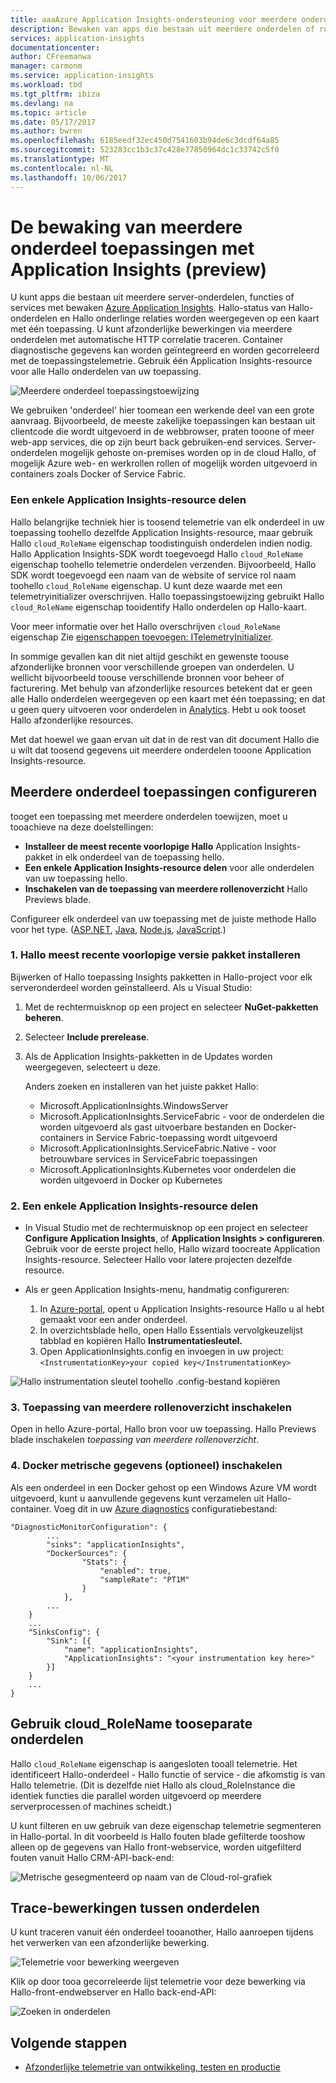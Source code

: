 ```yaml
---
title: aaaAzure Application Insights-ondersteuning voor meerdere onderdelen, microservices en containers | Microsoft Docs
description: Bewaken van apps die bestaan uit meerdere onderdelen of rollen voor prestaties en het gebruik.
services: application-insights
documentationcenter: 
author: CFreemanwa
manager: carmonm
ms.service: application-insights
ms.workload: tbd
ms.tgt_pltfrm: ibiza
ms.devlang: na
ms.topic: article
ms.date: 05/17/2017
ms.author: bwren
ms.openlocfilehash: 6185eedf32ec450d7541603b94de6c3dcdf64a85
ms.sourcegitcommit: 523283cc1b3c37c428e77850964dc1c33742c5f0
ms.translationtype: MT
ms.contentlocale: nl-NL
ms.lasthandoff: 10/06/2017
---
```

# <a name="monitor-multi-component-applications-with-application-insights-preview"></a>De bewaking van meerdere onderdeel toepassingen met Application Insights (preview)

U kunt apps die bestaan uit meerdere server-onderdelen, functies of services met bewaken [Azure Application Insights](app-insights-overview.md). Hallo-status van Hallo-onderdelen en Hallo onderlinge relaties worden weergegeven op een kaart met één toepassing. U kunt afzonderlijke bewerkingen via meerdere onderdelen met automatische HTTP correlatie traceren. Container diagnostische gegevens kan worden geïntegreerd en worden gecorreleerd met de toepassingstelemetrie. Gebruik één Application Insights-resource voor alle Hallo onderdelen van uw toepassing. 

![Meerdere onderdeel toepassingstoewijzing](./media/app-insights-monitor-multi-role-apps/app-map.png)

We gebruiken 'onderdeel' hier toomean een werkende deel van een grote aanvraag. Bijvoorbeeld, de meeste zakelijke toepassingen kan bestaan uit clientcode die wordt uitgevoerd in de webbrowser, praten tooone of meer web-app services, die op zijn beurt back gebruiken-end services. Server-onderdelen mogelijk gehoste on-premises worden op in de cloud Hallo, of mogelijk Azure web- en werkrollen rollen of mogelijk worden uitgevoerd in containers zoals Docker of Service Fabric. 

### <a name="sharing-a-single-application-insights-resource"></a>Een enkele Application Insights-resource delen 

Hallo belangrijke techniek hier is toosend telemetrie van elk onderdeel in uw toepassing toohello dezelfde Application Insights-resource, maar gebruik Hallo `cloud_RoleName` eigenschap toodistinguish onderdelen indien nodig. Hallo Application Insights-SDK wordt toegevoegd Hallo `cloud_RoleName` eigenschap toohello telemetrie onderdelen verzenden. Bijvoorbeeld, Hallo SDK wordt toegevoegd een naam van de website of service rol naam toohello `cloud_RoleName` eigenschap. U kunt deze waarde met een telemetryinitializer overschrijven. Hallo toepassingstoewijzing gebruikt Hallo `cloud_RoleName` eigenschap tooidentify Hallo onderdelen op Hallo-kaart.

Voor meer informatie over het Hallo overschrijven `cloud_RoleName` eigenschap Zie [eigenschappen toevoegen: ITelemetryInitializer](app-insights-api-filtering-sampling.md#add-properties-itelemetryinitializer).  

In sommige gevallen kan dit niet altijd geschikt en gewenste toouse afzonderlijke bronnen voor verschillende groepen van onderdelen. U wellicht bijvoorbeeld toouse verschillende bronnen voor beheer of facturering. Met behulp van afzonderlijke resources betekent dat er geen alle Hallo onderdelen weergegeven op een kaart met één toepassing; en dat u geen query uitvoeren voor onderdelen in [Analytics](app-insights-analytics.md). Hebt u ook tooset Hallo afzonderlijke resources.

Met dat hoewel we gaan ervan uit dat in de rest van dit document Hallo die u wilt dat toosend gegevens uit meerdere onderdelen tooone Application Insights-resource.

## <a name="configure-multi-component-applications"></a>Meerdere onderdeel toepassingen configureren

tooget een toepassing met meerdere onderdelen toewijzen, moet u tooachieve na deze doelstellingen:

* **Installeer de meest recente voorlopige Hallo** Application Insights-pakket in elk onderdeel van de toepassing hello. 
* **Een enkele Application Insights-resource delen** voor alle onderdelen van uw toepassing hello.
* **Inschakelen van de toepassing van meerdere rollenoverzicht** Hallo Previews blade.

Configureer elk onderdeel van uw toepassing met de juiste methode Hallo voor het type. ([ASP.NET](app-insights-asp-net.md), [Java](app-insights-java-get-started.md), [Node.js](app-insights-nodejs.md), [JavaScript](app-insights-javascript.md).)

### <a name="1-install-hello-latest-pre-release-package"></a>1. Hallo meest recente voorlopige versie pakket installeren

Bijwerken of Hallo toepassing Insights pakketten in Hallo-project voor elk serveronderdeel worden geïnstalleerd. Als u Visual Studio:

1. Met de rechtermuisknop op een project en selecteer **NuGet-pakketten beheren**. 
2. Selecteer **Include prerelease**.
3. Als de Application Insights-pakketten in de Updates worden weergegeven, selecteert u deze. 

    Anders zoeken en installeren van het juiste pakket Hallo:
    
    * Microsoft.ApplicationInsights.WindowsServer
    * Microsoft.ApplicationInsights.ServiceFabric - voor de onderdelen die worden uitgevoerd als gast uitvoerbare bestanden en Docker-containers in Service Fabric-toepassing wordt uitgevoerd
    * Microsoft.ApplicationInsights.ServiceFabric.Native - voor betrouwbare services in ServiceFabric toepassingen
    * Microsoft.ApplicationInsights.Kubernetes voor onderdelen die worden uitgevoerd in Docker op Kubernetes

### <a name="2-share-a-single-application-insights-resource"></a>2. Een enkele Application Insights-resource delen

* In Visual Studio met de rechtermuisknop op een project en selecteer **Configure Application Insights**, of **Application Insights > configureren**. Gebruik voor de eerste project hello, Hallo wizard toocreate Application Insights-resource. Selecteer Hallo voor latere projecten dezelfde resource.
* Als er geen Application Insights-menu, handmatig configureren:

   1. In [Azure-portal](https://portal,azure.com), opent u Application Insights-resource Hallo u al hebt gemaakt voor een ander onderdeel.
   2. In overzichtsblade hello, open Hallo Essentials vervolgkeuzelijst tabblad en kopiëren Hallo **Instrumentatiesleutel.**
   3. Open ApplicationInsights.config en invoegen in uw project:`<InstrumentationKey>your copied key</InstrumentationKey>`

![Hallo instrumentation sleutel toohello .config-bestand kopiëren](./media/app-insights-monitor-multi-role-apps/copy-instrumentation-key.png)


### <a name="3-enable-multi-role-application-map"></a>3. Toepassing van meerdere rollenoverzicht inschakelen

Open in hello Azure-portal, Hallo bron voor uw toepassing. Hallo Previews blade inschakelen *toepassing van meerdere rollenoverzicht*.

### <a name="4-enable-docker-metrics-optional"></a>4. Docker metrische gegevens (optioneel) inschakelen 

Als een onderdeel in een Docker gehost op een Windows Azure VM wordt uitgevoerd, kunt u aanvullende gegevens kunt verzamelen uit Hallo-container. Voeg dit in uw [Azure diagnostics](../monitoring-and-diagnostics/azure-diagnostics.md) configuratiebestand:

```
"DiagnosticMonitorConfiguration": {
        ...
        "sinks": "applicationInsights",
        "DockerSources": {
                "Stats": {
                    "enabled": true,
                    "sampleRate": "PT1M"
                }
            },
        ...
    }
    ...   
    "SinksConfig": {
        "Sink": [{
            "name": "applicationInsights",
            "ApplicationInsights": "<your instrumentation key here>"
        }]
    }
    ...
}

```

## <a name="use-cloudrolename-tooseparate-components"></a>Gebruik cloud_RoleName tooseparate onderdelen

Hallo `cloud_RoleName` eigenschap is aangesloten tooall telemetrie. Het identificeert Hallo-onderdeel - Hallo functie of service - die afkomstig is van Hallo telemetrie. (Dit is dezelfde niet Hallo als cloud_RoleInstance die identiek functies die parallel worden uitgevoerd op meerdere serverprocessen of machines scheidt.)

U kunt filteren en uw gebruik van deze eigenschap telemetrie segmenteren in Hallo-portal. In dit voorbeeld is Hallo fouten blade gefilterde tooshow alleen op de gegevens van Hallo front-webservice, worden uitgefilterd fouten vanuit Hallo CRM-API-back-end:

![Metrische gesegmenteerd op naam van de Cloud-rol-grafiek](./media/app-insights-monitor-multi-role-apps/cloud-role-name.png)

## <a name="trace-operations-between-components"></a>Trace-bewerkingen tussen onderdelen

U kunt traceren vanuit één onderdeel tooanother, Hallo aanroepen tijdens het verwerken van een afzonderlijke bewerking.


![Telemetrie voor bewerking weergeven](./media/app-insights-monitor-multi-role-apps/show-telemetry-for-operation.png)

Klik op door tooa gecorreleerde lijst telemetrie voor deze bewerking via Hallo-front-endwebserver en Hallo back-end-API:

![Zoeken in onderdelen](./media/app-insights-monitor-multi-role-apps/search-across-components.png)


## <a name="next-steps"></a>Volgende stappen

* [Afzonderlijke telemetrie van ontwikkeling, testen en productie](app-insights-separate-resources.md)
